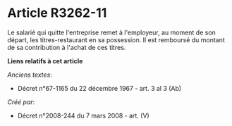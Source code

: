 # Article R3262-11

Le salarié qui quitte l'entreprise remet à l'employeur, au moment de son départ, les titres-restaurant en sa possession. Il
est remboursé du montant de sa contribution à l'achat de ces titres.

**Liens relatifs à cet article**

_Anciens textes_:

  - Décret n°67-1165 du 22 décembre 1967 - art. 3 al 3 (Ab)

_Créé par_:

  - Décret n°2008-244 du 7 mars 2008 - art. (V)
